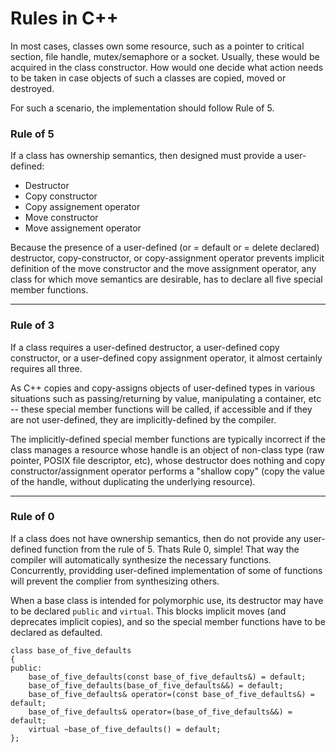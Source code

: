 # Rules in C++

In most cases, classes own some resource, such as a pointer to critical section, file handle, mutex/semaphore or a socket. Usually, these would be acquired in the class constructor. How would one decide what action needs to be taken in case objects of such a classes are copied, moved or destroyed.

For such a scenario, the implementation should follow Rule of 5.

### Rule of 5
If a class has ownership semantics, then designed must provide a user-defined:
 - Destructor 
 - Copy constructor
 - Copy assignement operator
 - Move constructor
 - Move assignement operator

Because the presence of a user-defined (or = default or = delete declared) destructor, copy-constructor, or copy-assignment operator prevents implicit definition of the move constructor and the move assignment operator, any class for which move semantics are desirable, has to declare all five special member functions.

***
### Rule of 3

If a class requires a user-defined destructor, a user-defined copy constructor, or a user-defined copy assignment
operator, it almost certainly requires all three.

As C++ copies and copy-assigns objects of user-defined types in various situations such as passing/returning by value,
manipulating a container, etc -- these special member functions will be called, if accessible and if they are not user-defined, they are implicitly-defined by the compiler.

The implicitly-defined special member functions are typically incorrect if the class manages a resource whose handle is an object of non-class type (raw pointer, POSIX file descriptor, etc), whose destructor does nothing and copy constructor/assignment operator performs a "shallow copy" (copy the value of the handle, without duplicating the underlying resource).

***
### Rule of 0

If a class does not have ownership semantics, then do not provide any user-defined function from the rule of 5. Thats
Rule 0, simple! That way the compiler will automatically synthesize the necessary functions. Concurrently, providding
user-defined implementation of some of functions will prevent the complier from synthesizing others.

When a base class is intended for polymorphic use, its destructor may have to be declared `public` and `virtual`. This
blocks implicit moves (and deprecates implicit copies), and so the special member functions have to be declared as
defaulted.

    class base_of_five_defaults
    {
    public:
        base_of_five_defaults(const base_of_five_defaults&) = default;
        base_of_five_defaults(base_of_five_defaults&&) = default;
        base_of_five_defaults& operator=(const base_of_five_defaults&) = default;
        base_of_five_defaults& operator=(base_of_five_defaults&&) = default;
        virtual ~base_of_five_defaults() = default;
    };


